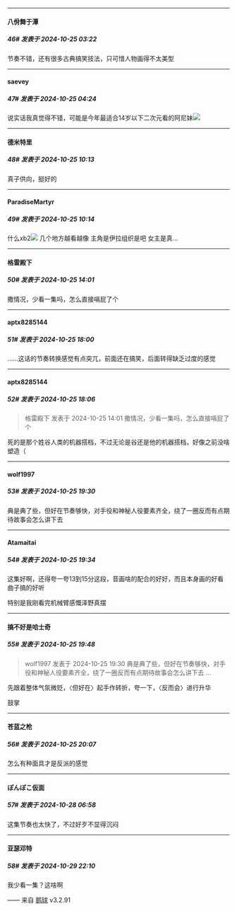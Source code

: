 ﻿
*****

####  八佾舞于潭  
##### 46#       发表于 2024-10-25 03:22

节奏不错，还有很多古典搞笑技法，只可惜人物画得不太美型


*****

####  saevey  
##### 47#       发表于 2024-10-25 04:24

说实话我真觉得不错，可能是今年最适合14岁以下二次元看的阿尼妹<img src="https://static.saraba1st.com/image/smiley/face2017/037.png" referrerpolicy="no-referrer">


*****

####  德米特里  
##### 48#       发表于 2024-10-25 10:13

真子供向，挺好的

*****

####  ParadiseMartyr  
##### 49#       发表于 2024-10-25 10:14

什么xb2<img src="https://static.saraba1st.com/image/smiley/face2017/031.png" referrerpolicy="no-referrer">
几个地方越看越像
主角是伊拉组织是吧
女主是真…


*****

####  格雷殿下  
##### 50#       发表于 2024-10-25 14:01

撒情况，少看一集吗，怎么直接嗝屁了个


*****

####  aptx8285144  
##### 51#       发表于 2024-10-25 18:00

……这话的节奏转换感觉有点突兀，前面还在搞笑，后面转得缺乏过度的感觉


*****

####  aptx8285144  
##### 52#       发表于 2024-10-25 18:06

<blockquote>格雷殿下 发表于 2024-10-25 14:01
撒情况，少看一集吗，怎么直接嗝屁了个</blockquote>
死的是那个姓谷人类的机器搭档，不过无论是谷还是他的机器搭档，好像之前没啥塑造（


*****

####  wolf1997  
##### 53#       发表于 2024-10-25 19:30

典是典了些，但好在节奏够快，对手役和神秘人役要素齐全，绕了一圈反而有点期待故事会怎么讲下去


*****

####  Atamaitai  
##### 54#       发表于 2024-10-25 19:34

这集好啊，还得夸一夸13到15分这段，音画啥的配合的好好，而且本身画的好看曲子搞的好听

特别是我刚看完机械臂感慨泽野真摆


*****

####  搞不好是哈士奇  
##### 55#       发表于 2024-10-25 19:48

<blockquote>wolf1997 发表于 2024-10-25 19:30
典是典了些，但好在节奏够快，对手役和神秘人役要素齐全，绕了一圈反而有点期待故事会怎么讲下去 ...</blockquote>
先跟着整体气氛微贬，〈但好在〉起手作转折，夸一下，〈反而会〉进行升华

鼓掌


*****

####  苍蓝之枪  
##### 56#       发表于 2024-10-25 20:07

怎么有种面具才是反派的感觉


*****

####  ぽんぽこ仮面  
##### 57#       发表于 2024-10-28 06:58

这集节奏也太快了，不过好歹不显得沉闷


*****

####  亚瑟邓特  
##### 58#       发表于 2024-10-29 22:10

我少看一集？这啥啊

—— 来自 [鹅球](https://www.pgyer.com/GcUxKd4w) v3.2.91

